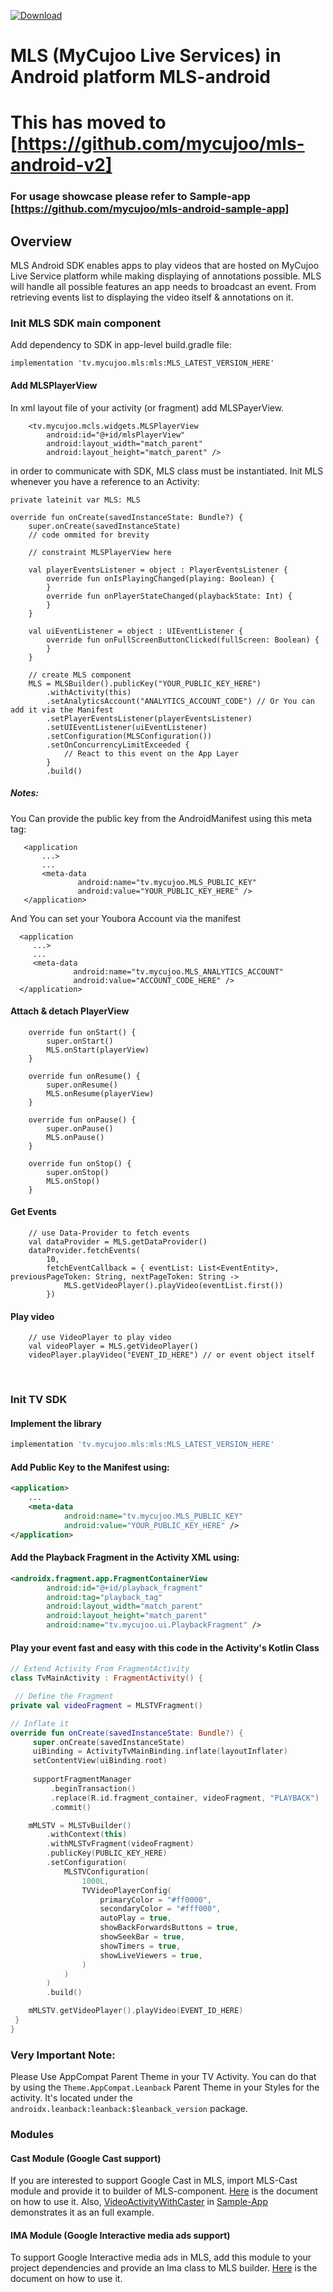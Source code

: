 
 [ ![Download](https://api.bintray.com/packages/mycujoo/mls/tv.mycujoo.mls/images/download.svg) ](https://bintray.com/mycujoo/mls/tv.mycujoo.mls/_latestVersion)
# MLS (MyCujoo Live Services) in Android platform MLS-android

# This has moved to [https://github.com/mycujoo/mls-android-v2]

### For usage showcase please refer to Sample-app [https://github.com/mycujoo/mls-android-sample-app]

## Overview
MLS Android SDK enables apps to play videos that are hosted on MyCujoo Live Service platform while making displaying of annotations possible. MLS will handle all possible features an app needs to broadcast an event. From retrieving events list to displaying the video itself & annotations on it.


### Init MLS SDK main component

Add dependency to SDK in app-level build.gradle file:

    implementation 'tv.mycujoo.mls:mls:MLS_LATEST_VERSION_HERE'

#### Add MLSPlayerView

In xml layout file of your activity (or fragment) add MLSPayerView. 

        <tv.mycujoo.mcls.widgets.MLSPlayerView
            android:id="@+id/mlsPlayerView"
            android:layout_width="match_parent"
            android:layout_height="match_parent" />

in order to communicate with SDK, MLS class must be instantiated. Init MLS whenever you have a reference to an Activity:

    private lateinit var MLS: MLS
        
    override fun onCreate(savedInstanceState: Bundle?) {
        super.onCreate(savedInstanceState)
        // code ommited for brevity
        
        // constraint MLSPlayerView here
    
        val playerEventsListener = object : PlayerEventsListener {
            override fun onIsPlayingChanged(playing: Boolean) {
            }
            override fun onPlayerStateChanged(playbackState: Int) {
            }
        }
    
        val uiEventListener = object : UIEventListener {
            override fun onFullScreenButtonClicked(fullScreen: Boolean) {
            }
        }
    
        // create MLS component
        MLS = MLSBuilder().publicKey("YOUR_PUBLIC_KEY_HERE")
            .withActivity(this)
            .setAnalyticsAccount("ANALYTICS_ACCOUNT_CODE") // Or You can add it via the Manifest
            .setPlayerEventsListener(playerEventsListener)
            .setUIEventListener(uiEventListener)
            .setConfiguration(MLSConfiguration())
            .setOnConcurrencyLimitExceeded {
                // React to this event on the App Layer    
            }
            .build()


##### Notes: 

You Can provide the public key from the AndroidManifest using this meta tag:

       <application 
           ...>
           ...
           <meta-data
                   android:name="tv.mycujoo.MLS_PUBLIC_KEY"
                   android:value="YOUR_PUBLIC_KEY_HERE" />
       </application>

And You can set your Youbora Account via the manifest

      <application
         ...>
         ...
         <meta-data
                  android:name="tv.mycujoo.MLS_ANALYTICS_ACCOUNT"
                  android:value="ACCOUNT_CODE_HERE" />
      </application>

#### Attach & detach PlayerView

        override fun onStart() {
            super.onStart()
            MLS.onStart(playerView)
        }
    
        override fun onResume() {
            super.onResume()
            MLS.onResume(playerView)
        }
    
        override fun onPause() {
            super.onPause()
            MLS.onPause()
        }
    
        override fun onStop() {
            super.onStop()
            MLS.onStop()
        }
#### Get Events
        // use Data-Provider to fetch events
        val dataProvider = MLS.getDataProvider()
        dataProvider.fetchEvents(
            10,
            fetchEventCallback = { eventList: List<EventEntity>, previousPageToken: String, nextPageToken: String ->
                MLS.getVideoPlayer().playVideo(eventList.first())
            })


#### Play video

        // use VideoPlayer to play video
        val videoPlayer = MLS.getVideoPlayer()
        videoPlayer.playVideo("EVENT_ID_HERE") // or event object itself


​     

### Init TV SDK

#### Implement the library

   ```groovy
   implementation 'tv.mycujoo.mls:mls:MLS_LATEST_VERSION_HERE'
   ```

#### Add Public Key to the Manifest using:

   ```xml
   <application>
       ...
       <meta-data
               android:name="tv.mycujoo.MLS_PUBLIC_KEY"
               android:value="YOUR_PUBLIC_KEY_HERE" />
   </application>
   ```

#### Add the Playback Fragment in the Activity XML using:

   ```xml
   <androidx.fragment.app.FragmentContainerView
           android:id="@+id/playback_fragment"
           android:tag="playback_tag"
           android:layout_width="match_parent"
           android:layout_height="match_parent"
           android:name="tv.mycujoo.ui.PlaybackFragment" />
   ```

#### Play your event fast and easy with this code in the Activity's Kotlin Class

   ```kotlin
// Extend Activity From FragmentActivity
class TvMainActivity : FragmentActivity() {

	// Define the Fragment
   private val videoFragment = MLSTVFragment()
   
   // Inflate it
   override fun onCreate(savedInstanceState: Bundle?) {
        super.onCreate(savedInstanceState)
        uiBinding = ActivityTvMainBinding.inflate(layoutInflater)
        setContentView(uiBinding.root)
				
        supportFragmentManager
            .beginTransaction()
            .replace(R.id.fragment_container, videoFragment, "PLAYBACK")
            .commit()

       mMLSTV = MLSTvBuilder()
           .withContext(this)
           .withMLSTvFragment(videoFragment)
           .publicKey(PUBLIC_KEY_HERE)
           .setConfiguration(
               MLSTVConfiguration(
                   1000L,
                   TVVideoPlayerConfig(
                       primaryColor = "#ff0000",
                       secondaryColor = "#fff000",
                       autoPlay = true,
                       showBackForwardsButtons = true,
                       showSeekBar = true,
                       showTimers = true,
                       showLiveViewers = true,
                   )
               )
           )
           .build()

       mMLSTV.getVideoPlayer().playVideo(EVENT_ID_HERE)
    }
}
   ```



### Very Important Note:

Please Use AppCompat Parent Theme in your TV Activity. You can do that by using the `Theme.AppCompat.Leanback` Parent Theme in your Styles for the activity. It's located under the `androidx.leanback:leanback:$leanback_version` package.

### Modules

#### Cast Module (Google Cast support)
If you are interested to support Google Cast in MLS, import MLS-Cast module and provide it to builder of MLS-component.
[Here](https://github.com/mycujoo/mls-android/blob/master/cast/README.md) is the document on how to use it.
Also, [VideoActivityWithCaster](https://github.com/mycujoo/mls-android-sample-app/blob/master/app/src/main/java/tv/mycujoo/mlssampleapp/VideoActivityWithCaster.kt#L86) in [Sample-App](https://github.com/mycujoo/mls-android-sample-app) demonstrates it as an full example.

#### IMA Module (Google Interactive media ads support)
To support Google Interactive media ads in MLS, add this module to your project dependencies and provide an Ima class to MLS builder.
[Here](https://github.com/mycujoo/mls-android/blob/master/ima/README.md) is the document on how to use it.
